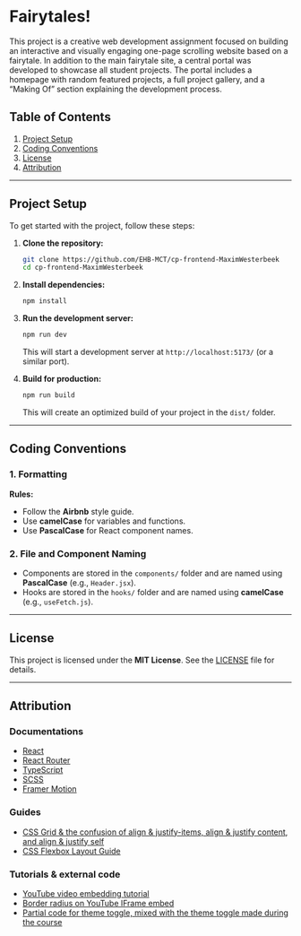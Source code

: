 # Fairytales!

This project is a creative web development assignment focused on building an interactive and visually engaging one-page scrolling website based on a fairytale. In addition to the main fairytale site, a central portal was developed to showcase all student projects. The portal includes a homepage with random featured projects, a full project gallery, and a “Making Of” section explaining the development process.

## Table of Contents
1. [Project Setup](#project-setup)
2. [Coding Conventions](#coding-conventions)
3. [License](#license)
4. [Attribution](#attribution)


---

## Project Setup

To get started with the project, follow these steps:

1. **Clone the repository:**
   ```bash
   git clone https://github.com/EHB-MCT/cp-frontend-MaximWesterbeek
   cd cp-frontend-MaximWesterbeek
   ```

2. **Install dependencies:**
   ```bash
   npm install
   ```

3. **Run the development server:**
   ```bash
   npm run dev
   ```
   This will start a development server at `http://localhost:5173/` (or a similar port).

4. **Build for production:**
   ```bash
   npm run build
   ```
   This will create an optimized build of your project in the `dist/` folder.

---

## Coding Conventions

### 1. **Formatting**
**Rules:**
- Follow the **Airbnb** style guide.
- Use **camelCase** for variables and functions.
- Use **PascalCase** for React component names.

### 2. **File and Component Naming**
- Components are stored in the `components/` folder and are named using **PascalCase** (e.g., `Header.jsx`).
- Hooks are stored in the `hooks/` folder and are named using **camelCase** (e.g., `useFetch.js`).

---

## License

This project is licensed under the **MIT License**. See the [LICENSE](./LICENSE) file for details.

---

## Attribution

### Documentations
- [React](https://reactjs.org/)
- [React Router](https://reactrouter.com/start/data/routing)
- [TypeScript](https://www.typescriptlang.org/docs/)
- [SCSS](https://sass-lang.com/documentation/)
- [Framer Motion](https://motion.dev/docs/react-quick-start)

### Guides
- [CSS Grid & the confusion of align & justify-items, align & justify content, and align & justify self](https://medium.com/@kristinethejohnson/css-grid-the-confusion-of-align-justify-items-align-justify-content-and-align-justify-e94ac687fdb)
- [CSS Flexbox Layout Guide](https://css-tricks.com/snippets/css/a-guide-to-flexbox/)

### Tutorials & external code
- [YouTube video embedding tutorial](https://dev.to/bravemaster619/simplest-way-to-embed-a-youtube-video-in-your-react-app-3bk2)
- [Border radius on YouTube IFrame embed](https://stackoverflow.com/questions/7811719/adding-border-radius-for-embedded-youtube-video)
- [Partial code for theme toggle, mixed with the theme toggle made during the course](https://github.com/chris-jantzen/react-typescript-theme-toggle/)